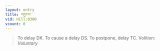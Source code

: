 ```yaml
---
layout: entry
title: འགྱངས་
vid: Hill:0300
vcount: 0
---
```

> To delay DK\. To cause a delay DS\. To postpone, delay TC\.
> Volition: _Voluntary_


